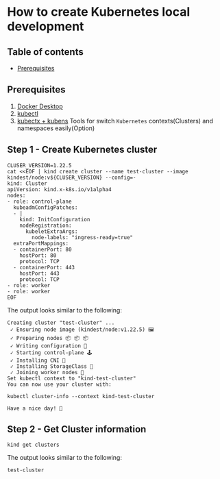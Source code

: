 # How to create Kubernetes local development
## Table of contents
  - [Prerequisites](#prerequisites)
## Prerequisites
1. [Docker Desktop](https://docs.docker.com/desktop)
2. [kubectl](https://kubernetes.io/docs/tasks/tools/)
3. [kubectx + kubens](https://github.com/ahmetb/kubectx) Tools for switch `Kubernetes` contexts(Clusters) and namespaces easily(Option)
## Step 1 - Create Kubernetes cluster
```shell
CLUSER_VERSION=1.22.5
cat <<EOF | kind create cluster --name test-cluster --image kindest/node:v${CLUSER_VERSION} --config=-
kind: Cluster
apiVersion: kind.x-k8s.io/v1alpha4
nodes:
- role: control-plane
  kubeadmConfigPatches:
  - |
    kind: InitConfiguration
    nodeRegistration:
      kubeletExtraArgs:
        node-labels: "ingress-ready=true"
  extraPortMappings:
  - containerPort: 80
    hostPort: 80
    protocol: TCP
  - containerPort: 443
    hostPort: 443
    protocol: TCP
- role: worker
- role: worker
EOF
```
The output looks similar to the following:
```
Creating cluster "test-cluster" ...
 ✓ Ensuring node image (kindest/node:v1.22.5) 🖼 
 ✓ Preparing nodes 📦 📦 📦  
 ✓ Writing configuration 📜 
 ✓ Starting control-plane 🕹️ 
 ✓ Installing CNI 🔌 
 ✓ Installing StorageClass 💾 
 ✓ Joining worker nodes 🚜 
Set kubectl context to "kind-test-cluster"
You can now use your cluster with:

kubectl cluster-info --context kind-test-cluster

Have a nice day! 👋
```
## Step 2 - Get Cluster information
```shell
kind get clusters
```
The output looks similar to the following:
```shell
test-cluster
```
